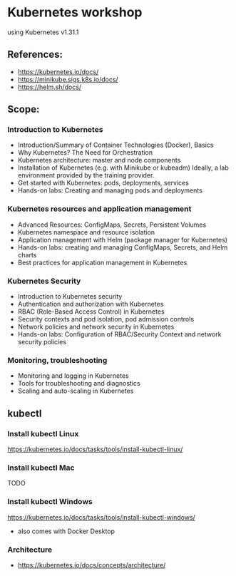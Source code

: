 # Kubernetes workshop

using Kubernetes v1.31.1

## References:
- https://kubernetes.io/docs/
- https://minikube.sigs.k8s.io/docs/
- https://helm.sh/docs/

## Scope:

### Introduction to Kubernetes
- Introduction/Summary of Container Technologies (Docker), Basics
- Why Kubernetes? The Need for Orchestration
- Kubernetes architecture: master and node components
- Installation of Kubernetes (e.g. with Minikube or kubeadm) Ideally, a lab environment provided by the training provider.
- Get started with Kubernetes: pods, deployments, services
- Hands-on labs: Creating and managing pods and deployments
### Kubernetes resources and application management
- Advanced Resources: ConfigMaps, Secrets, Persistent Volumes
- Kubernetes namespace and resource isolation
- Application management with Helm (package manager for Kubernetes)
- Hands-on labs: creating and managing ConfigMaps, Secrets, and Helm charts
- Best practices for application management in Kubernetes
### Kubernetes Security
- Introduction to Kubernetes security
- Authentication and authorization with Kubernetes
- RBAC (Role-Based Access Control) in Kubernetes
- Security contexts and pod isolation, pod admission controls
- Network policies and network security in Kubernetes
- Hands-on labs: Configuration of RBAC/Security Context and network security policies
### Monitoring, troubleshooting
- Monitoring and logging in Kubernetes
- Tools for troubleshooting and diagnostics
- Scaling and auto-scaling in Kubernetes

## kubectl

### Install kubectl Linux
https://kubernetes.io/docs/tasks/tools/install-kubectl-linux/

### Install kubectl Mac
TODO

### Install kubectl Windows
https://kubernetes.io/docs/tasks/tools/install-kubectl-windows/

- also comes with Docker Desktop

### Architecture
- https://kubernetes.io/docs/concepts/architecture/
